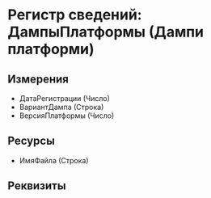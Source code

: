 ﻿# Регистр сведений: ДампыПлатформы (Дампи платформи)

## Измерения

- ДатаРегистрации (Число)
- ВариантДампа (Строка)
- ВерсияПлатформы (Число)

## Ресурсы

- ИмяФайла (Строка)

## Реквизиты


